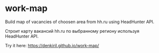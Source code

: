 # work-map

Build map of vacancies of choosen area from hh.ru using HeadHunter API.

Строит карту вакансий hh.ru по выбранному региону используя HeadHunter API.

Try it here: https://denkiril.github.io/work-map/
